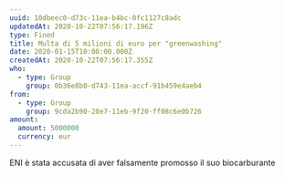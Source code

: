 ```yaml
---
uuid: 10dbeec0-d73c-11ea-b4bc-0fc1127c8adc
updatedAt: 2020-10-22T07:56:17.196Z
type: Fined
title: Multa di 5 milioni di euro per "greenwashing"
date: 2020-01-15T10:00:00.000Z
createdAt: 2020-10-22T07:56:17.355Z
who:
  - type: Group
    group: 0b36e8b0-d743-11ea-accf-91b459e4aeb4
from:
  - type: Group
    group: 9cda2b90-20e7-11eb-9f20-ff08c6e0b726
amount:
  amount: 5000000
  currency: eur
---
```


ENI è stata accusata di aver falsamente promosso il suo biocarburante
